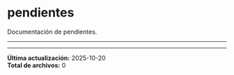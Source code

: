 # pendientes

Documentación de pendientes.

---

---

**Última actualización:** 2025-10-20  
**Total de archivos:** 0
